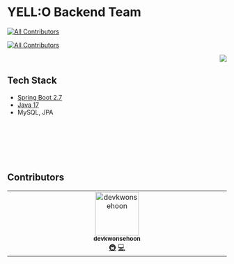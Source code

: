 # YELL:O Backend Team
<!-- ALL-CONTRIBUTORS-BADGE:START - Do not remove or modify this section -->
[![All Contributors](https://img.shields.io/badge/all_contributors-1-orange.svg?style=flat-square)](#contributors-)
<!-- ALL-CONTRIBUTORS-BADGE:END -->

<!-- ALL-CONTRIBUTORS-BADGE:START - Do not remove or modify this section -->
[![All Contributors](https://img.shields.io/badge/all_contributors-2-orange.svg?style=flat-square)](#contributors-)
<!-- ALL-CONTRIBUTORS-BADGE:END -->

<img src="https://github.com/team-yello/.github/assets/54793607/f017819a-f103-40ee-a270-b9014420bc70" align="right">

<br>

## Tech Stack

- [Spring Boot 2.7](https://spring.io/blog/2022/09/22/spring-boot-2-7-4-available-now)
- [Java 17](https://docs.oracle.com/en/java/javase/17/docs/api/index.html)
- MySQL, JPA

<br>
<br>
<br>
<br>
<br>

## Contributors

<!-- ALL-CONTRIBUTORS-LIST:START - Do not remove or modify this section -->
<!-- prettier-ignore-start -->
<!-- markdownlint-disable -->
<table>
  <tbody>
    <tr>
      <td align="center" valign="top" width="14.28%"><a href="http://devkwonsehoon.github.io"><img src="https://avatars.githubusercontent.com/u/54793607?v=4?s=100" width="100px;" alt="devkwonsehoon"/><br /><sub><b>devkwonsehoon</b></sub></a><br /><a href="#infra-devkwonsehoon" title="Infrastructure (Hosting, Build-Tools, etc)">🚇</a> <a href="https://github.com/team-yello/YELLO-Server/commits?author=devkwonsehoon" title="Code">💻</a></td>
    </tr>
  </tbody>
</table>

<!-- markdownlint-restore -->
<!-- prettier-ignore-end -->

<!-- ALL-CONTRIBUTORS-LIST:END -->
<!-- prettier-ignore-start -->
<!-- markdownlint-disable -->

<!-- markdownlint-restore -->
<!-- prettier-ignore-end -->

<!-- ALL-CONTRIBUTORS-LIST:END -->